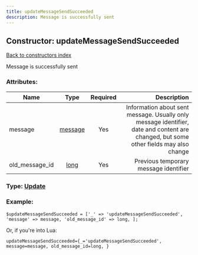 ```yaml
---
title: updateMessageSendSucceeded
description: Message is successfully sent
---
```

## Constructor: updateMessageSendSucceeded  
[Back to constructors index](index.md)



Message is successfully sent

### Attributes:

| Name     |    Type       | Required | Description |
|----------|:-------------:|:--------:|------------:|
|message|[message](../types/message.md) | Yes|Information about sent message. Usually only message identifier, date and content are changed, but some other fields may also change|
|old\_message\_id|[long](../types/long.md) | Yes|Previous temporary message identifier|



### Type: [Update](../types/Update.md)


### Example:

```
$updateMessageSendSucceeded = ['_' => 'updateMessageSendSucceeded', 'message' => message, 'old_message_id' => long, ];
```  

Or, if you're into Lua:  


```
updateMessageSendSucceeded={_='updateMessageSendSucceeded', message=message, old_message_id=long, }

```


